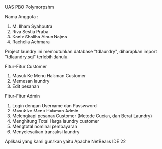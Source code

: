UAS PBO Polymorpshm

Nama Anggota : 
1. M. Ilham Syahputra
2. Riva Sestia Praba
3. Kaniz Shaliha Ainun Najma
4. Rachelia Achmara

Project laundry ini membutuhkan database "tdlaundry", diharapkan import "tdlaundry.sql" terlebih dahulu.

Fitur-Fitur Customer
1. Masuk Ke Menu Halaman Customer
2. Memesan laundry
3. Edit pesanan

Fitur-Fitur Admin
1. Login dengan Username dan Passwword
2. Masuk ke Menu Halaman Admin
3. Melengkapi pesanan Customer (Metode Cucian, dan Berat Laundry)
4. Menghitung Total Harga laundry customer
5. Mengtotal nominal pembayaran
6. Menyelesaikan transaksi laundry

Aplikasi yang kami gunakan yaitu Apache NetBeans IDE 22
